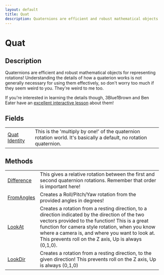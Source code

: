 ```yaml
---
layout: default
title: Quat
description: Quaternions are efficient and robust mathematical objects for representing rotations! Understanding the details of how a quaterion works is not generally necessary for using them effectively, so don't worry too much if they seem weird to you. They're weird to me too.  If you're interested in learning the details though, 3Blue1Brown and Ben Eater have an [excellent interactive lesson](https.//eater.net/quaternions) about them!
---
```

# Quat

## Description
Quaternions are efficient and robust mathematical objects for
representing rotations! Understanding the details of how a quaterion works
is not generally necessary for using them effectively, so don't worry too
much if they seem weird to you. They're weird to me too.

If you're interested in learning the details though, 3Blue1Brown and Ben Eater
have an [excellent interactive lesson](https://eater.net/quaternions) about them!


## Fields

|  |  |
|--|--|
|[Quat]({{site.url}}/Pages/Reference/Quat.html) [Identity]({{site.url}}/Pages/Reference/Quat/Identity.html)|This is the 'multiply by one!' of the quaternion rotation world. It's basically a default, no rotation quaternion.|



## Methods

|  |  |
|--|--|
|[Difference]({{site.url}}/Pages/Reference/Quat/Difference.html)|This gives a relative rotation between the first and second quaternion rotations. Remember that order is important here!|
|[FromAngles]({{site.url}}/Pages/Reference/Quat/FromAngles.html)|Creates a Roll/Pitch/Yaw rotation from the provided angles in degrees!|
|[LookAt]({{site.url}}/Pages/Reference/Quat/LookAt.html)|Creates a rotation from a resting direction, to a direction indicated by the direction of the two vectors provided to the function! This is a great function for camera style rotation, when you know where a camera is, and where you want to look at. This prevents roll on the Z axis, Up is always (0,1,0).|
|[LookDir]({{site.url}}/Pages/Reference/Quat/LookDir.html)|Creates a rotation from a resting direction, to the given direction! This prevents roll on the Z axis, Up is always (0,1,0)|



